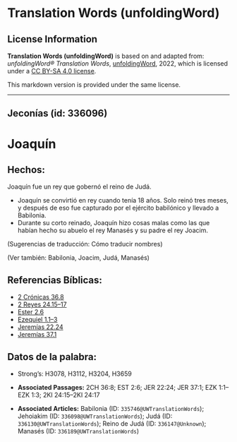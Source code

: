# Translation Words (unfoldingWord)

## License Information

**Translation Words (unfoldingWord)** is based on and adapted from: _unfoldingWord® Translation Words_, [unfoldingWord](https://unfoldingword.org/utw), 2022, which is licensed under a [CC BY-SA 4.0 license](https://creativecommons.org/licenses/by-sa/4.0/legalcode.en).

This markdown version is provided under the same license.



--------------------------------

## Jeconías (id: 336096)

Joaquín
=======

Hechos:
-------

Joaquín fue un rey que gobernó el reino de Judá.

* Joaquín se convirtió en rey cuando tenía 18 años. Solo reinó tres meses, y después de eso fue capturado por el ejército babilónico y llevado a Babilonia.
* Durante su corto reinado, Joaquín hizo cosas malas como las que habían hecho su abuelo el rey Manasés y su padre el rey Joacim.

(Sugerencias de traducción: Cómo traducir nombres)

(Ver también: Babilonia, Joacim, Judá, Manasés)

Referencias Bíblicas:
---------------------

* [2 Crónicas 36\.8](https://ref.ly/2Chr36:8)
* [2 Reyes 24\.15–17](https://ref.ly/2Kgs24:15-2Kgs24:17)
* [Ester 2\.6](https://ref.ly/Esth2:6)
* [Ezequiel 1\.1–3](https://ref.ly/Ezek1:1-Ezek1:3)
* [Jeremías 22\.24](https://ref.ly/Jer22:24)
* [Jeremías 37\.1](https://ref.ly/Jer37:1)

Datos de la palabra:
--------------------

* Strong’s: H3078, H3112, H3204, H3659

* **Associated Passages:** 2CH 36:8; EST 2:6; JER 22:24; JER 37:1; EZK 1:1–EZK 1:3; 2KI 24:15–2KI 24:17
* **Associated Articles:** Babilonia (ID: `335746@UWTranslationWords`); Jehoiakim (ID: `336098@UWTranslationWords`); Judá (ID: `336130@UWTranslationWords`); Reino de Judá (ID: `336147@Unknown`); Manasés (ID: `336189@UWTranslationWords`)

